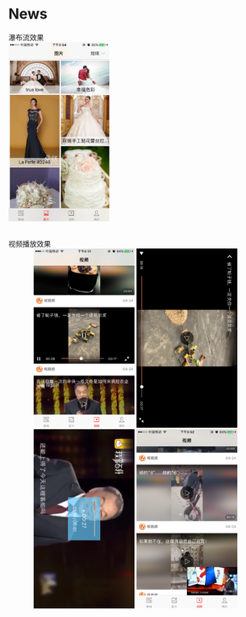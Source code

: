 # News
瀑布流效果<br/>
<img width="200" height="356" src="https://github.com/limeng99/News/blob/master/images-folder/IMG_0973.PNG"/>

<br/>
视频播放效果<br/>
<div>
  <div align=center>
    <img width="200" height="356" src="https://github.com/limeng99/News/blob/master/images-folder/IMG_0968.PNG"/> 
    <img width="200" height="356" src="https://github.com/limeng99/News/blob/master/images-folder/IMG_0970.PNG"/> 
    <img width="200" height="356" src="https://github.com/limeng99/News/blob/master/images-folder/IMG_0971.PNG"/> 
    <img width="200" height="356" src="https://github.com/limeng99/News/blob/master/images-folder/IMG_0972.PNG"/> 
    </div>
</div>
